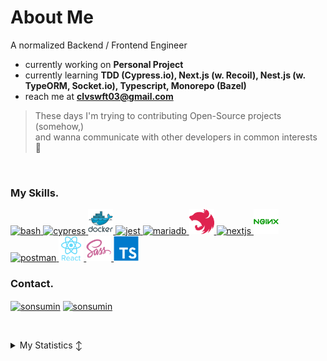 # About Me

A normalized Backend / Frontend Engineer

- currently working on **Personal Project**
- currently learning **TDD (Cypress.io), Next.js (w. Recoil), Nest.js (w. TypeORM, Socket.io), Typescript, Monorepo (Bazel)**
- reach me at **clvswft03@gmail.com**

> These days I'm trying to contributing Open-Source projects (somehow,)\
> and wanna communicate with other developers in common interests 💬

&nbsp;

<h3 align="left">My Skills.</h3>
<p align="left"> <a href="https://www.gnu.org/software/bash/" target="_blank" rel="noreferrer"> <img src="https://www.vectorlogo.zone/logos/gnu_bash/gnu_bash-icon.svg" alt="bash" width="40" height="40"/> </a> <a href="https://www.cypress.io" target="_blank" rel="noreferrer"> <img src="https://raw.githubusercontent.com/simple-icons/simple-icons/6e46ec1fc23b60c8fd0d2f2ff46db82e16dbd75f/icons/cypress.svg" alt="cypress" width="40" height="40"/> </a> <a href="https://www.docker.com/" target="_blank" rel="noreferrer"> <img src="https://raw.githubusercontent.com/devicons/devicon/master/icons/docker/docker-original-wordmark.svg" alt="docker" width="40" height="40"/> </a> <a href="https://jestjs.io" target="_blank" rel="noreferrer"> <img src="https://www.vectorlogo.zone/logos/jestjsio/jestjsio-icon.svg" alt="jest" width="40" height="40"/> </a> <a href="https://mariadb.org/" target="_blank" rel="noreferrer"> <img src="https://www.vectorlogo.zone/logos/mariadb/mariadb-icon.svg" alt="mariadb" width="40" height="40"/> </a> <a href="https://nestjs.com/" target="_blank" rel="noreferrer"> <img src="https://raw.githubusercontent.com/devicons/devicon/master/icons/nestjs/nestjs-plain.svg" alt="nestjs" width="40" height="40"/> </a> <a href="https://nextjs.org/" target="_blank" rel="noreferrer"> <img src="https://cdn.worldvectorlogo.com/logos/nextjs-2.svg" alt="nextjs" width="40" height="40"/> </a> <a href="https://www.nginx.com" target="_blank" rel="noreferrer"> <img src="https://raw.githubusercontent.com/devicons/devicon/master/icons/nginx/nginx-original.svg" alt="nginx" width="40" height="40"/> </a> <a href="https://postman.com" target="_blank" rel="noreferrer"> <img src="https://www.vectorlogo.zone/logos/getpostman/getpostman-icon.svg" alt="postman" width="40" height="40"/> </a> <a href="https://reactjs.org/" target="_blank" rel="noreferrer"> <img src="https://raw.githubusercontent.com/devicons/devicon/master/icons/react/react-original-wordmark.svg" alt="react" width="40" height="40"/> </a> <a href="https://sass-lang.com" target="_blank" rel="noreferrer"> <img src="https://raw.githubusercontent.com/devicons/devicon/master/icons/sass/sass-original.svg" alt="sass" width="40" height="40"/> </a> <a href="https://www.typescriptlang.org/" target="_blank" rel="noreferrer"> <img src="https://raw.githubusercontent.com/devicons/devicon/master/icons/typescript/typescript-original.svg" alt="typescript" width="40" height="40"/> </a> </p>

<h3 align="left">Contact.</h3>
<p align="left"> <a href="https://linkedin.com/in/sonsumin" target="blank"><img align="center" src="https://raw.githubusercontent.com/rahuldkjain/github-profile-readme-generator/master/src/images/icons/Social/github.svg" alt="sonsumin" height="30" width="40" /></a> <a href="https://linkedin.com/in/sonsumin" target="blank"><img align="center" src="https://raw.githubusercontent.com/rahuldkjain/github-profile-readme-generator/master/src/images/icons/Social/linked-in-alt.svg" alt="sonsumin" height="30" width="40" /></a>
</p>

&nbsp;

<details>
 <summary>My Statistics ↕️</summary>

<!--START_SECTION:waka-->
![Code Time](http://img.shields.io/badge/Code%20Time-1%2C825%20hrs%2041%20mins-blue)

![Profile Views](http://img.shields.io/badge/Profile%20Views-0-blue)

**🐱 My GitHub Data** 

> 📦 12.9 MB Used in GitHub's Storage 
 > 
> 🏆 259 Contributions in the Year 2024
 > 
> 💼 Opted to Hire
 > 
> 📜 531 Public Repositories 
 > 
> 🔑 151 Private Repositories 
 > 
**I'm a Night 🦉** 

```text
🌞 Morning                3392 commits        ██░░░░░░░░░░░░░░░░░░░░░░░   07.42 % 
🌆 Daytime                16234 commits       █████████░░░░░░░░░░░░░░░░   35.51 % 
🌃 Evening                16936 commits       █████████░░░░░░░░░░░░░░░░   37.05 % 
🌙 Night                  9149 commits        █████░░░░░░░░░░░░░░░░░░░░   20.01 % 
```
📅 **I'm Most Productive on Monday** 

```text
Monday                   8415 commits        █████░░░░░░░░░░░░░░░░░░░░   18.41 % 
Tuesday                  7848 commits        ████░░░░░░░░░░░░░░░░░░░░░   17.17 % 
Wednesday                6826 commits        ████░░░░░░░░░░░░░░░░░░░░░   14.93 % 
Thursday                 6883 commits        ████░░░░░░░░░░░░░░░░░░░░░   15.06 % 
Friday                   6966 commits        ████░░░░░░░░░░░░░░░░░░░░░   15.24 % 
Saturday                 4074 commits        ██░░░░░░░░░░░░░░░░░░░░░░░   08.91 % 
Sunday                   4699 commits        ███░░░░░░░░░░░░░░░░░░░░░░   10.28 % 
```


📊 **This Week I Spent My Time On** 

```text
🕑︎ Time Zone: Asia/Seoul

💬 Programming Languages: 
PowerShell               26 mins             ████░░░░░░░░░░░░░░░░░░░░░   17.48 % 
TOML                     24 mins             ████░░░░░░░░░░░░░░░░░░░░░   16.31 % 
Lua                      23 mins             ████░░░░░░░░░░░░░░░░░░░░░   15.35 % 
conf                     19 mins             ███░░░░░░░░░░░░░░░░░░░░░░   12.88 % 
JSON                     15 mins             ███░░░░░░░░░░░░░░░░░░░░░░   10.25 % 

🔥 Editors: 
Neovim                   2 hrs 13 mins       ██████████████████████░░░   88.21 % 
VS Code                  17 mins             ███░░░░░░░░░░░░░░░░░░░░░░   11.79 % 

💻 Operating System: 
Mac                      1 hr 58 mins        ████████████████████░░░░░   78.07 % 
Windows                  33 mins             █████░░░░░░░░░░░░░░░░░░░░   21.93 % 
```

**I Mostly Code in TypeScript** 

```text
TypeScript               28 repos            █████░░░░░░░░░░░░░░░░░░░░   20.74 % 
Python                   27 repos            █████░░░░░░░░░░░░░░░░░░░░   20.00 % 
Shell                    13 repos            ██░░░░░░░░░░░░░░░░░░░░░░░   09.63 % 
Lua                      2 repos             ░░░░░░░░░░░░░░░░░░░░░░░░░   01.48 % 
Nix                      1 repo              ░░░░░░░░░░░░░░░░░░░░░░░░░   00.74 % 
```



**Timeline**

![Lines of Code chart](https://raw.githubusercontent.com/testfailed/testfailed/main/assets/bar_graph.png)


 Last Updated on 21/05/2024 20:43:41 UTC
<!--END_SECTION:waka-->
</details>
